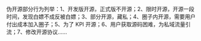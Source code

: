 伪开源部分行为列举：1、开发版开源，正式版不开源；2、限时开源，开源一段时间，发现白嫖不成反被白嫖；3、部分开源，藏私；4、圈子内开源，需要用户付出成本加入圈子；5、为了 KPI 开源；6、用户获取源码困难，为私域流量引流；7、修改开源协议……